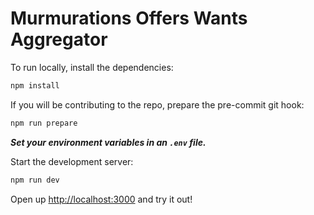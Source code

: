 # Murmurations Offers Wants Aggregator

To run locally, install the dependencies:

```sh
npm install
```

If you will be contributing to the repo, prepare the pre-commit git hook:

```sh
npm run prepare
```

_**Set your environment variables in an `.env` file.**_

Start the development server:

```sh
npm run dev
```

Open up [http://localhost:3000](http://localhost:3000) and try it out!
